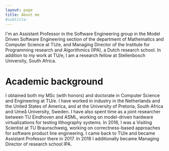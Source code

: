```yaml
---
layout: page
title: About me
#subtitle:
---
```


I'm an Assistant Professor in the Software Engineering group in the Model Driven Software Engineering section of the department of Mathematics and Computer Science at TU/e, and Managing Director of the Institute for Programming research and Algorithmics (IPA), a Dutch research school. In addition to my work at TU/e, I am a research fellow at Stellenbosch University, South Africa.

# Academic background

I obtained both my MSc (with honors) and doctorate in Computer Science and Engineering at TU/e. I have worked in industry in the Netherlands and the United States of America, and at the University of Pretoria, South Africa and Umeå University, Sweden. I have also spent time as a joint researcher between TU Eindhoven and ASML, working on model-driven hardware virtualizations for testing lithography systems. In 2016, I was a Visiting Scientist at TU Braunschweig, working on correctness-based approaches for software product line engineering. I came back to TU/e and became Assistant Professor there in 2017. In 2018 I additionally became Managing Director of research school IPA.
